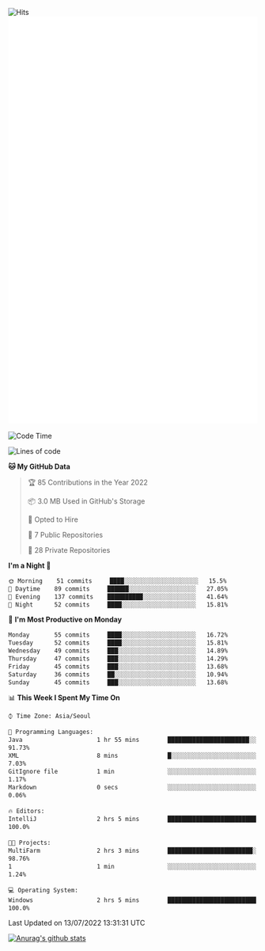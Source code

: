 ![Hits](https://hits.seeyoufarm.com/api/count/incr/badge.svg?url=https%3A%2F%2Fgithub.com%2Fkokose1234&count_bg=%2379C83D&title_bg=%23555555&icon=apple.svg&icon_color=%23E7E7E7&title=hits&edge_flat=false)
<br/>
![Metrics](https://github.com/kokose1234/kokose1234/blob/main/github-metrics.svg)

<!--START_SECTION:waka-->
![Code Time](http://img.shields.io/badge/Code%20Time-653%20hrs%2054%20mins-blue)

![Lines of code](https://img.shields.io/badge/From%20Hello%20World%20I%27ve%20Written-940%20Thousand%20lines%20of%20code-blue)

**🐱 My GitHub Data** 

> 🏆 85 Contributions in the Year 2022
 > 
> 📦 3.0 MB Used in GitHub's Storage 
 > 
> 💼 Opted to Hire
 > 
> 📜 7 Public Repositories 
 > 
> 🔑 28 Private Repositories  
 > 
**I'm a Night 🦉** 

```text
🌞 Morning    51 commits     ████░░░░░░░░░░░░░░░░░░░░░   15.5% 
🌆 Daytime    89 commits     ██████░░░░░░░░░░░░░░░░░░░   27.05% 
🌃 Evening    137 commits    ██████████░░░░░░░░░░░░░░░   41.64% 
🌙 Night      52 commits     ████░░░░░░░░░░░░░░░░░░░░░   15.81%

```
📅 **I'm Most Productive on Monday** 

```text
Monday       55 commits     ████░░░░░░░░░░░░░░░░░░░░░   16.72% 
Tuesday      52 commits     ████░░░░░░░░░░░░░░░░░░░░░   15.81% 
Wednesday    49 commits     ███░░░░░░░░░░░░░░░░░░░░░░   14.89% 
Thursday     47 commits     ███░░░░░░░░░░░░░░░░░░░░░░   14.29% 
Friday       45 commits     ███░░░░░░░░░░░░░░░░░░░░░░   13.68% 
Saturday     36 commits     ██░░░░░░░░░░░░░░░░░░░░░░░   10.94% 
Sunday       45 commits     ███░░░░░░░░░░░░░░░░░░░░░░   13.68%

```


📊 **This Week I Spent My Time On** 

```text
⌚︎ Time Zone: Asia/Seoul

💬 Programming Languages: 
Java                     1 hr 55 mins        ███████████████████████░░   91.73% 
XML                      8 mins              █░░░░░░░░░░░░░░░░░░░░░░░░   7.03% 
GitIgnore file           1 min               ░░░░░░░░░░░░░░░░░░░░░░░░░   1.17% 
Markdown                 0 secs              ░░░░░░░░░░░░░░░░░░░░░░░░░   0.06%

🔥 Editors: 
IntelliJ                 2 hrs 5 mins        █████████████████████████   100.0%

🐱‍💻 Projects: 
MultiFarm                2 hrs 3 mins        ████████████████████████░   98.76% 
1                        1 min               ░░░░░░░░░░░░░░░░░░░░░░░░░   1.24%

💻 Operating System: 
Windows                  2 hrs 5 mins        █████████████████████████   100.0%

```


 Last Updated on 13/07/2022 13:31:31 UTC
<!--END_SECTION:waka-->

[![Anurag's github stats](https://github-readme-stats.vercel.app/api?username=kokose1234&theme=dracula)](https://github.com/anuraghazra/github-readme-stats)



	

